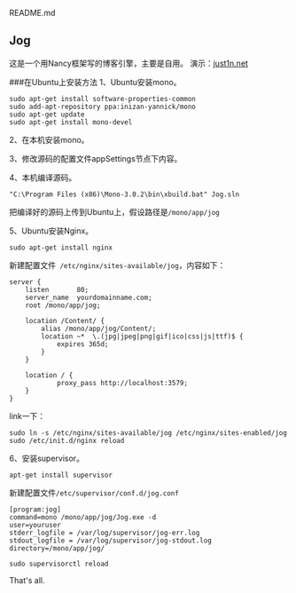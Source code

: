 README.md
## Jog
这是一个用Nancy框架写的博客引擎，主要是自用。
演示：[just1n.net](http://just1n.net)

###在Ubuntu上安装方法
1、Ubuntu安装mono。

    sudo apt-get install software-properties-common
    sudo add-apt-repository ppa:inizan-yannick/mono
    sudo apt-get update
    sudo apt-get install mono-devel
2、在本机安装mono。

3、修改源码的配置文件appSettings节点下内容。

4、本机编译源码。

    "C:\Program Files (x86)\Mono-3.0.2\bin\xbuild.bat" Jog.sln
把编译好的源码上传到Ubuntu上，假设路径是`/mono/app/jog`

5、Ubuntu安装Nginx。

    sudo apt-get install nginx
新建配置文件` /etc/nginx/sites-available/jog`，内容如下：

    server {
        listen       80;
        server_name  yourdomainname.com;
        root /mono/app/jog;
    
        location /Content/ {
            alias /mono/app/jog/Content/;
            location ~*  \.(jpg|jpeg|png|gif|ico|css|js|ttf)$ {
                expires 365d;
            }
        }
    
        location / {
                proxy_pass http://localhost:3579;
        }
    }
link一下：

    sudo ln -s /etc/nginx/sites-available/jog /etc/nginx/sites-enabled/jog
    sudo /etc/init.d/nginx reload
6、安装supervisor。

    apt-get install supervisor
新建配置文件`/etc/supervisor/conf.d/jog.conf`

    [program:jog]
    command=mono /mono/app/jog/Jog.exe -d
    user=youruser
    stderr_logfile = /var/log/supervisor/jog-err.log
    stdout_logfile = /var/log/supervisor/jog-stdout.log
    directory=/mono/app/jog/
`sudo supervisorctl reload`

That's all.

  [1]: http://just1n.net/2014/08/about-jog

